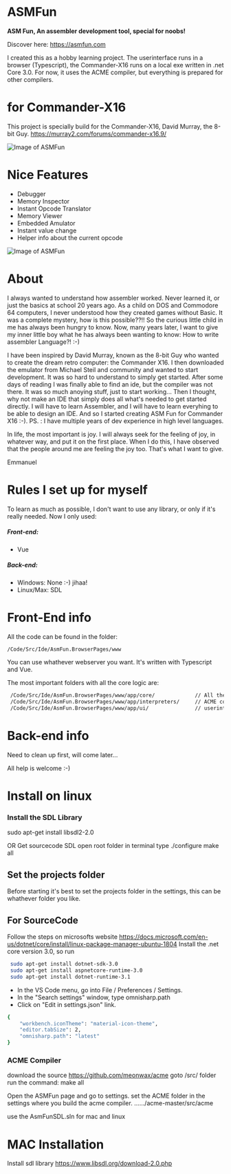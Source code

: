 # ASMFun
**ASM Fun, An assembler development tool, special for noobs!**

Discover here:
https://asmfun.com

I created this as a hobby learning project. 
The userinterface runs in a browser (Typescript), the Commander-X16 runs on a local exe written in .net Core 3.0. For now, it uses the ACME compiler, but everything is prepared for other compilers.

# for Commander-X16
This project is specially build for the Commander-X16, David Murray, the 8-bit Guy.
https://murray2.com/forums/commander-x16.9/

![Image of ASMFun](https://asmfun.com/images/screenshots/screenshot-commanderX16.jpg)

# Nice Features
- Debugger
- Memory Inspector
- Instant Opcode Translator
- Memory Viewer
- Embedded Amulator
- Instant value change
- Helper info about the current opcode

![Image of ASMFun](https://asmfun.com/images/info/CodeAssistHome.gif)


# About
I always wanted to understand how assembler worked. Never learned it, or just the basics at school 20 years ago.
As a child on DOS and Commodore 64 computers, I never understood how they created games without Basic. It was a complete mystery, how is this possible??!!
So the curious little child in me has always been hungry to know. Now, many years later, I want to give my inner little boy what he has always been wanting to know: How to write assembler Language?! :-)

I have been inspired by David Murray, known as the 8-bit Guy who wanted to create the dream retro computer: the Commander X16. I then downloaded the emulator from Michael Steil and community and wanted to start development. It was so hard to understand to simply get started. After some days of reading I was finally able to find an ide, but the compiler was not there. It was so much anoying stuff, just to start working...
Then I thought, why not make an IDE that simply does all what's needed to get started directly. I will have to learn Assembler, and I will have to learn everyhing to be able to design an IDE. And so I started creating ASM Fun for Commander X16 :-).
PS. : I have multiple years of dev experience in high level languages.

In life, the most important is joy. I will always seek for the feeling of joy, in whatever way, and put it on the first place. When I do this, I have observed that the people around me are feeling the joy too.
That's what I want to give.

Emmanuel


# Rules I set up for myself
To learn as much as possible, I don't want to use any library, or only if it's really needed.
Now I only used:
##### Front-end:
- Vue
##### Back-end:
- Windows: None :-) jihaa!
- Linux/Max: SDL 


# Front-End info
All the code can be found in the folder:
```sh
/Code/Src/Ide/AsmFun.BrowserPages/www
````
You can use whathever webserver you want. It's written with Typescript and Vue.

The most important folders with all the core logic are:
```sh
 /Code/Src/Ide/AsmFun.BrowserPages/www/app/core/             // All the core classes
 /Code/Src/Ide/AsmFun.BrowserPages/www/app/interpreters/     // ACME compiler, or later others
 /Code/Src/Ide/AsmFun.BrowserPages/www/app/ui/               // userinterface stuff
```


# Back-end info
Need to clean up first, will come later...



All help is welcome :-)



# Install on linux

### Install the SDL Library
sudo apt-get install libsdl2-2.0

OR
Get sourcecode SDL
open root folder in terminal
type 
./configure
make all

## Set the projects folder
Before starting it's best to set the projects folder in the settings, this can be whathever folder you like.

## For SourceCode
Follow the steps on microsofts website
https://docs.microsoft.com/en-us/dotnet/core/install/linux-package-manager-ubuntu-1804
Install the .net core version 3.0, so run
```sh
 sudo apt-get install dotnet-sdk-3.0
 sudo apt-get install aspnetcore-runtime-3.0
 sudo apt-get install dotnet-runtime-3.1
````


- In the VS Code menu, go into File / Preferences / Settings.
- In the "Search settings" window, type omnisharp.path
- Click on "Edit in settings.json" link.
```sh
{
    "workbench.iconTheme": "material-icon-theme",
    "editor.tabSize": 2,
    "omnisharp.path": "latest"
}
````

### ACME Compiler
download the source
https://github.com/meonwax/acme
goto /src/ folder
run the command:
make all

Open the ASMFun page and go to settings.
set the ACME folder in the settings where you build the acme compiler.
....../acme-master/src/acme


use the AsmFunSDL.sln for mac and linux

# MAC Installation
Install sdl library
https://www.libsdl.org/download-2.0.php